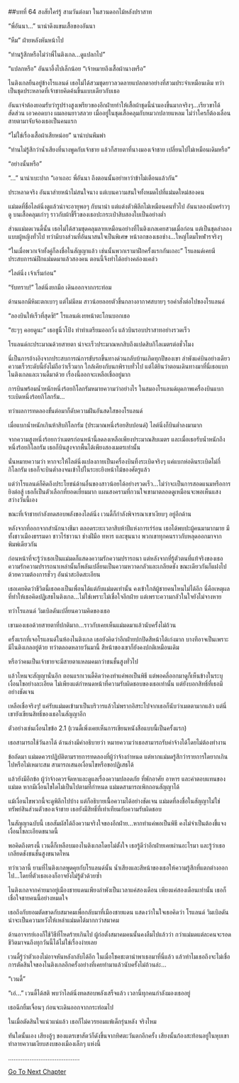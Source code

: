 ##บทที่ 64 สงสัยใคร่รู้
สามวันต่อมา ในสวนดอกไม้หลังปราสาท


“พี่อันนา...” นาน่าดึงแขนเสื้อของอันนา


“หืม” ฝ่ายหลังหันหน้าไป


“ท่านรู้สึกหรือไม่ว่าพี่ไนติงเกล...ดูแปลกไป”


“แปลกหรือ” อันนาอึ้งไปเล็กน้อย “เจ้าหมายถึงเสื้อผ้านางหรือ”


ไนติงเกลยืนอยู่ข้างโรแลนด์ เธอไม่ได้สวมชุดยาวลวดลายแปลกตาอย่างที่สวมประจำเหมือนเดิม ทว่าเป็นชุดประหลาดที่เจ้าชายคิดค้นขึ้นแบบเดียวกับเธอ


อันนาจำต้องยอมรับว่ารูปร่างสูงเพรียวของอีกฝ่ายทำให้เสื้อผ้าชุดนี้น่ามองขึ้นมากจริงๆ...เรียวขาได้สัดส่วน เอวคอดบาง ผมลอนยาวสลวย เมื่ออยู่ในชุดเสื้อคลุมกับหมวกปลายแหลม ไม่ว่าใครก็ต้องเลื่อนสายตามาจับจ้องเธอเป็นคนแรก


“ไม่ใช่เรื่องเสื้อผ้าเสียหน่อย” นาน่าบ่นพึมพำ


“ท่านไม่รู้สึกว่าน้ำเสียงที่นางพูดกับเจ้าชาย แล้วก็สายตาที่นางมองเจ้าชาย เปลี่ยนไปไม่เหมือนเดิมหรือ”


“อย่างนั้นหรือ”


“...” นาน่าเบะปาก “เอาเถอะ พี่อันนา ถึงตอนนั้นอย่าหาว่าข้าไม่เตือนแล้วกัน”


ประหลาดจริง อันนาส่ายหน้าไม่สนใจนาง แต่เบนความสนใจทั้งหมดไปที่แม่มดใหม่สองคน


แม่มดที่ชื่อไลต์นิ่งดูแล้วน่าจะอายุพอๆ กับนาน่า แต่แต่งตัวพิลึกไม่เหมือนคนทั่วไป อันนาลองนับคร่าวๆ ดู บนเสื้อคลุมเก่าๆ ราวกับผ้าขี้ริ้วของเธอปะกระเป๋าสิบสองใบเป็นอย่างต่ำ


ส่วนแม่มดเวนดี้นั้น เธอไม่ได้สวมชุดคลุมลายเหมือนอย่างที่ไนติงเกลเคยสวมเมื่อก่อน แต่เป็นชุดลำลองแบบผู้หญิงทั่วไป ทว่ามีบางส่วนที่อันนาสนใจเป็นพิเศษ หน้าอกของเธอช่าง...ใหญ่โตมโหฬารจริงๆ


“ในเมื่อพวกเจ้าทั้งคู่ก็ลงชื่อในสัญญาแล้ว เช่นนั้นพวกเรามาฝึกครั้งแรกกันเถอะ” โรแลนด์เคยมีประสบการณ์ฝึกแม่มดมาแล้วสองคน ตอนนี้จึงทำได้อย่างคล่องแคล่ว


“ไลต์นิ่ง เจ้าเริ่มก่อน”


“รับทราบ!” ไลต์นิ่งยกมือ เดินออกจากกระท่อม


ด้านนอกมีหิมะตกเบาๆ แต่ไม่มีลม สาวน้อยลอยตัวขึ้นกลางอากาศสบายๆ รอคำสั่งต่อไปของโรแลนด์


“ลองบินให้เร็วที่สุดซิ!” โรแลนด์เงยหน้าตะโกนบอกเธอ


“ฮะๆๆ คอยดูนะ” เธอชูนิ้วโป้ง ทำท่าเตรียมออกวิ่ง แล้วบินรอบปราสาทอย่างรวดเร็ว


โรแลนด์กะประมาณด้วยสายตา น่าจะเร็วประมาณหกสิบถึงแปดสิบกิโลเมตรต่อชั่วโมง


นี่เป็นการอ้างอิงจากประสบการณ์การขับรถขึ้นทางด่วนกลับบ้านเกิดทุกปีของเขา ลำพังแค่บินอย่างเดียว ความเร็วระดับนี้ยังไม่ถือว่าเร็วมาก ใกล้เคียงกับนกพิราบทั่วไป แต่ได้ยินว่าตอนเดินทางมาที่นี่เธอแบกไนติงเกลและเวนดี้มาด้วย เรื่องนี้ออกจะเหลือเชื่ออยู่มาก


การบินพร้อมน้ำหนักหนึ่งร้อยกิโลกรัมหมายความว่าอย่างไร ในสมองโรแลนด์ผุดภาพเครื่องบินแบกระเบิดหนึ่งร้อยกิโลกรัม...


ทว่าผลการทดลองขั้นต่อมาก็ดับความฝันอันสดใสของโรแลนด์


เมื่อแบกน้ำหนักเกินห้าสิบกิโลกรัม (ประมาณหนึ่งร้อยสิบปอนด์) ไลต์นิ่งก็บินต่ำลงมามาก


จากความสูงหนึ่งร้อยกว่าเมตรก่อนหน้านี้ลดลงเหลือเพียงประมาณสิบเมตร และเมื่อเธอรับน้ำหนักถึงหนึ่งร้อยกิโลกรัม เธอก็บินสูงจากพื้นได้เพียงสองเมตรเท่านั้น


นั่นหมายความว่า หากจะให้ไลต์นิ่งแปลงกายเป็นเครื่องบินทิ้งระเบิดจริงๆ แค่แบกห่อดินระเบิดไม่กี่กิโลกรัม เธอก็จะบินต่ำลงจนเข้าไปในระยะยิงหน้าไม้ของศัตรูแล้ว


แต่ว่าโรแลนด์ก็คิดถึงประโยชน์ด้านอื่นของสาวน้อยได้อย่างรวดเร็ว...ไม่ว่าจะเป็นการสอดแนมหรือการยิงต่อสู้ เธอก็เป็นตัวเลือกที่ยอดเยี่ยมมาก แผนสงครามที่กวนใจเขามาตลอดดูเหมือนจะพอเห็นแสงสว่างวันนี้เอง


ขณะที่เจ้าชายกำลังทดสอบพลังของไลต์นิ่ง เวนดี้ก็กำลังพิจารณาเขาเงียบๆ อยู่อีกด้าน


หลังจากที่ออกจากสำนักนางชีมา ตลอดระยะเวลาสิบห้าปีแห่งการเร่ร่อน เธอได้พบปะผู้คนมามากมาย มีทั้งชาวเมืองธรรมดา ชาวไร่ชาวนา ช่างฝีมือ ทหาร และขุนนาง พวกเขาทุกคนราวกับหลุดออกมาจากพิมพ์เดียวกัน


ก่อนหน้าที่จะรู้ว่าเธอเป็นแม่มดก็แสดงความรักความปรารถนา แต่หลังจากที่รู้ตัวตนที่แท้จริงของเธอ ความรักความปรารถนาเหล่านั้นก็พลันเปลี่ยนเป็นความหวาดกลัวและเกลียดชัง ขณะเดียวกันก็แฝงไปด้วยความต้องการชั่วๆ อันน่าสะอิดสะเอียน


เธอเคยคิดว่าชีวิตนี้เธอคงเป็นเพื่อนได้แต่กับแม่มดเท่านั้น คงเข้าใกล้ผู้ชายคนไหนไม่ได้อีก นี่คือเหตุผลที่ทำให้เธอคิดปฏิเสธไนติงเกล...ไม่ใช่เพราะไม่เชื่อใจอีกฝ่าย แต่เพราะความกลัวในใจยังไม่จางหาย


ทว่าโรแลนด์ วิมเบิลดันเปลี่ยนความคิดของเธอ


เขามองเธอด้วยสายตาที่ปกติมาก...ราวกับเคยเห็นแม่มดมาแล้วนับครั้งไม่ถ้วน


ครั้งแรกที่เจอโรแลนด์ในห้องไนติงเกล เธอยังคิดว่าอีกฝ่ายปกปิดสีหน้าได้เก่งมาก บางทีอาจเป็นเพราะมีไนติงเกลอยู่ด้วย ทว่าตลอดหลายวันมานี้ สีหน้าของเขาก็ยังคงปกติเหมือนเดิม


หรือว่าคนเป็นเจ้าชายจะมีสายตาแหลมคมกว่าชนชั้นสูงทั่วไป


แล้วไหนจะสัญญานั่นอีก ตอนแรกเวนดี้คิดว่าคงทำแค่พอเป็นพิธี แต่พอคลี่ออกมาดูก็เห็นข้างในระบุเงื่อนไขอย่างละเอียด ไม่เพียงแต่กำหนดหน้าที่ความรับผิดชอบของเธอเท่านั้น แต่ยังบอกสิทธิ์ที่เธอมีอย่างชัดเจน


เหลือเชื่อจริงๆ! แค่รับแม่มดเข้ามาเป็นบริวารแล้วไม่พรากอิสระไปจากเธอก็นับว่าเมตตามากแล้ว แต่นี่เขายังเขียนสิทธิ์ของเธอในสัญญาอีก


ตัวอย่างเช่นเงื่อนไขข้อ 2.1 (เวนดี้เพิ่งเคยเห็นการเขียนหนังสือแบบนี้เป็นครั้งแรก)


เธอสามารถใช้วันลาได้ ด้านล่างมีคำอธิบายว่า หมายความว่าเธอสามารถรับค่าจ้างได้โดยไม่ต้องทำงาน


ข้อถัดมา แม่มดควรปฏิบัติตามรายการทดลองที่ผู้ว่าจ้างกำหนด แต่หากแม่มดรู้สึกว่ารายการใดยากเกินไปหรือไม่เหมาะสม สามารถเสนอเงื่อนไขหรือขอปฏิเสธได้


แล้วยังมีอีกข้อ ผู้ว่าจ้างควรจัดหาและดูแลเรื่องความปลอดภัย ที่พักอาศัย อาหาร และค่าตอบแทนของแม่มด หากมีเงื่อนไขใดไม่เป็นไปตามที่กำหนด แม่มดสามารถเพิกถอนสัญญาได้


แม้เงื่อนไขพวกนี้จะดูพิลึกไปบ้าง แต่ก็อธิบายเนื้อความได้อย่างชัดเจน แม่มดที่ลงชื่อในสัญญาไม่ใช่ทรัพย์สินส่วนตัวของเจ้าชาย เธอยังมีสิทธิ์ที่เท่าเทียมกับความรับผิดชอบ


ในสัญญาฉบับนี้ เธอสัมผัสได้ถึงความจริงใจของอีกฝ่าย...หากทำแค่พอเป็นพิธี คงไม่จำเป็นต้องชี้แจงเงื่อนไขละเอียดขนาดนี้


พอคิดถึงตรงนี้ เวนดี้ก็เหลือบมองไนติงเกลโดยไม่ตั้งใจ เธอรู้ดีว่าอีกฝ่ายเคยผ่านอะไรมา และรู้ว่าเธอเกลียดชังชนชั้นสูงขนาดไหน


ทว่าเวลานี้ ยามที่ไนติงเกลพูดคุยกับโรแลนด์นั้น น้ำเสียงและสีหน้าของเธอให้ความรู้สึกที่แตกต่างออกไป...โดยที่ตัวเธอเองก็อาจยังไม่รู้ตัวด้วยซ้ำ


ไนติงเกลจากค่ายมาอยู่เมืองชายแดนเพียงลำพังเป็นเวลาแค่สองเดือน เพียงแค่สองเดือนเท่านั้น เธอก็เชื่อใจชายคนนี้อย่างหมดใจ


เธอถึงกับยอมตัดขาดกับสมาคมเพื่อกลับมาที่เมืองชายแดน แสดงว่าในใจเธอคิดว่า โรแลนด์ วิมเบิลดันน่าจะเป็นความหวังให้เหล่าแม่มดได้มากกว่าสมาคม


ด้านอาจารย์เองก็ใช้วิธีที่โหดร้ายเกินไป ผู้ก่อตั้งสมาคมคนนั้นคงลืมไปแล้วว่า กว่าแม่มดแต่ละคนจะรอดชีวิตมาจนถึงทุกวันนี้ได้ไม่ใช่เรื่องง่ายเลย


เวนดี้รู้ว่าตัวเองไม่อาจหันหลังกลับได้อีก ในเมื่อโชคชะตานำพาเธอมาที่นี่แล้ว แล้วทำไมเธอถึงจะไม่เชื่อการตัดสินใจของไนติงเกลอีกครั้งอย่างที่เคยทำมาแล้วนับครั้งไม่ถ้วนล่ะ...


“เวนดี้”


“เอ๋...” เวนดี้ได้สติ พบว่าไลต์นิ่งทดสอบพลังเสร็จแล้ว เวลานี้ทุกคนกำลังมองเธออยู่


เธอฉีกยิ้มเจื่อนๆ ก่อนจะเดินออกจากกระท่อมไป


ในเมื่อตัดสินใจแน่วแน่แล้ว เธอก็ไม่ควรยอมแพ้เด็กรุ่นหลัง จริงไหม


ทันใดนั้นเอง เสียงอู้ๆ ของแตรเขาสัตว์ก็ดังขึ้นจากทิศตะวันตกอีกครั้ง เสียงนั้นก้องสะท้อนอยู่ในหุบเขา ทำลายความเงียบสงบของเมืองเล็กๆ แห่งนี้


........................................


[Go To Next Chapter]( ./65.md)
